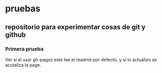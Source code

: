 # pruebas
## repositorio para experimentar cosas de git y github
### Primera prueba
Ver si al usar gh-pages este lee el readme por defecto, y si lo actualizo se acutaliza la page.
